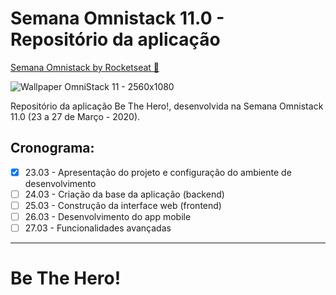 # Semana Omnistack 11.0 - Repositório da aplicação

[Semana Omnistack by Rocketseat :rocket:](https://rocketseat.com.br/week/aulas/11.0)

![Wallpaper OmniStack 11 - 2560x1080](https://user-images.githubusercontent.com/42447794/77343867-23294400-6d11-11ea-862e-1f21b7a307db.jpg)

Repositório da aplicação Be The Hero!, desenvolvida na Semana Omnistack 11.0 (23 a 27 de Março - 2020).

## Cronograma:
- [x] 23.03 - Apresentação do projeto e configuração do ambiente de desenvolvimento
- [ ] 24.03 - Criação da base da aplicação (backend)
- [ ] 25.03 - Construção da interface web (frontend)
- [ ] 26.03 - Desenvolvimento do app mobile
- [ ] 27.03 - Funcionalidades avançadas

---
# Be The Hero!
